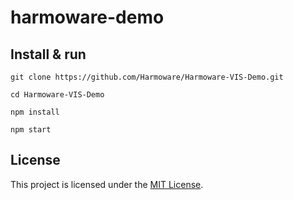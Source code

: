 # harmoware-demo

## Install & run
```
git clone https://github.com/Harmoware/Harmoware-VIS-Demo.git

cd Harmoware-VIS-Demo

npm install

npm start
```

## License
This project is licensed under the [MIT License](https://github.com/Harmoware/Harmoware-VIS-Demo/blob/master/LICENSE).
